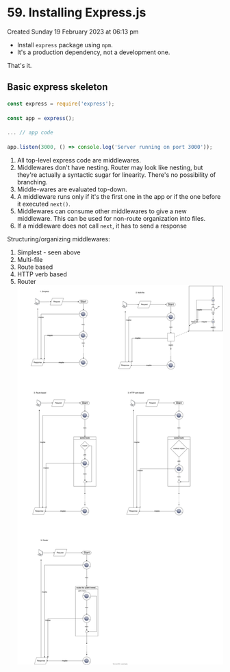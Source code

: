 # 59. Installing Express.js
Created Sunday 19 February 2023 at 06:13 pm

- Install `express` package using `npm`.
- It's a production dependency, not a development one.

That's it.

## Basic express skeleton
```js
const express = require('express');

const app = express();

... // app code

app.listen(3000, () => console.log('Server running on port 3000'));
```
1. All top-level express code are middlewares.
2. Middlewares don't have nesting. Router may look like nesting, but they're actually a syntactic sugar for linearity. There's no possibility of branching.
3. Middle-wares are evaluated top-down.
4. A middleware runs only if it's the first one in the app or if the one before it executed `next()`.
5. Middlewares can consume other middlewares to give a new middleware. This can be used for non-route organization into files.
6. If a middleware does not call `next`, it has to send a response


Structuring/organizing middlewares:
1. Simplest - seen above
2. Multi-file
3. Route based
4. HTTP verb based
5. Router
![](../../../../assets/express-middlewares.drawio.svg)